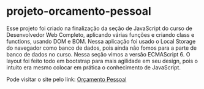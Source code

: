 # projeto-orcamento-pessoal
 Esse projeto foi criado na finalização da seção de JavaScript do curso de Desenvolvedor Web Completo, aplicando várias funções e criando class e functions, usando DOM e BOM. Nessa aplicação foi usado o Local Storage do navegador como banco de dados, pois ainda não fomos para a parte de banco de dados no curso. Nessa seção vimos a versão ECMAScript 6. O layout foi feito todo em bootstrap para mais agilidade em seu design, pois o intuito era mesmo colocar em prática o conhecimento de JavaScript.

Pode visitar o site pelo link: <a href="https://azevedo2elve.github.io/projeto-orcamento-pessoal/">Orçamento Pessoal</a>
